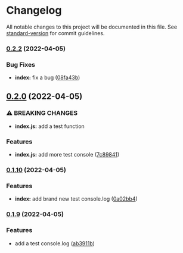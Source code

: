 # Changelog

All notable changes to this project will be documented in this file. See [standard-version](https://github.com/conventional-changelog/standard-version) for commit guidelines.

### [0.2.2](https://github.com/REND42/conventional-commit-template/compare/v0.2.0...v0.2.2) (2022-04-05)


### Bug Fixes

* **index:** fix a bug ([08fa43b](https://github.com/REND42/conventional-commit-template/commit/08fa43b0fac2e8944ccbc338631652096ce23471))

## [0.2.0](https://github.com/REND42/conventional-commit-template/compare/v0.1.10...v0.2.0) (2022-04-05)


### ⚠ BREAKING CHANGES

* **index.js:** add a test function

### Features

* **index.js:** add more test console ([7c89841](https://github.com/REND42/conventional-commit-template/commit/7c89841bca86d098266942803a846330f8cca944))

### [0.1.10](https://github.com/REND42/conventional-commit-template/compare/v0.1.9...v0.1.10) (2022-04-05)


### Features

* **index:** add brand new test console.log ([0a02bb4](https://github.com/REND42/conventional-commit-template/commit/0a02bb48b0dc564d9caf11b22208474334569171))

### [0.1.9](https://github.com/REND42/conventional-commit-template/compare/v0.1.8...v0.1.9) (2022-04-05)


### Features

* add a test console.log ([ab3911b](https://github.com/REND42/conventional-commit-template/commit/ab3911bee2dab409f37db1f4a836561269a2d5c9))
